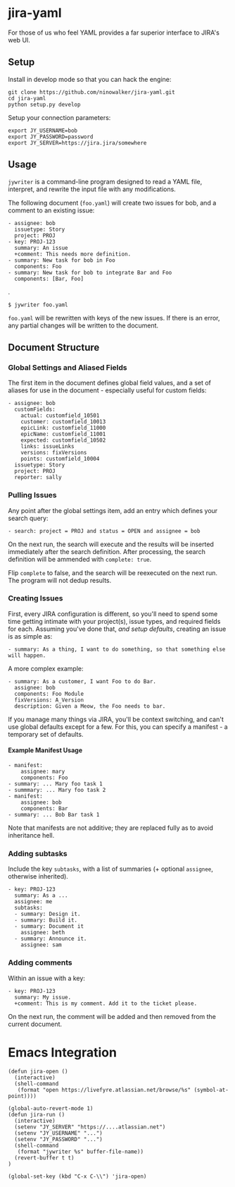 jira-yaml
=========

For those of us who feel YAML provides a far superior interface to JIRA's web UI.

Setup
-----

Install in develop mode so that you can hack the engine:

    git clone https://github.com/ninowalker/jira-yaml.git
    cd jira-yaml
    python setup.py develop

Setup your connection parameters:

    export JY_USERNAME=bob
    export JY_PASSWORD=password
    export JY_SERVER=https://jira.jira/somewhere

Usage
------

`jywriter` is a command-line program designed to read a YAML file, interpret, and rewrite the input file with any modifications.

The following document (`foo.yaml`) will create two issues for bob, and a comment to an existing issue:

    - assignee: bob
      issuetype: Story
      project: PROJ
    - key: PROJ-123
      summary: An issue
      +comment: This needs more definition.
    - summary: New task for bob in Foo
      components: Foo
    - summary: New task for bob to integrate Bar and Foo
      components: [Bar, Foo]
.

    $ jywriter foo.yaml

`foo.yaml` will be rewritten with keys of the new issues. If there is an error, any partial changes will be written to the document.


Document Structure
------


### Global Settings and Aliased Fields

The first item in the document defines global field values, and a set of aliases for use in the document - especially useful for custom fields:

    - assignee: bob
      customFields:
        actual: customfield_10501
        customer: customfield_10013
        epicLink: customfield_11000
        epicName: customfield_11001
        expected: customfield_10502
        links: issueLinks
        versions: fixVersions
        points: customfield_10004
      issuetype: Story
      project: PROJ
      reporter: sally
      



### Pulling Issues

Any point after the global settings item, add an entry which defines your search query:

    - search: project = PROJ and status = OPEN and assignee = bob

On the next run, the search will execute and the results will be inserted immediately after the search definition. After processing, the search definition will be ammended with `complete: true`.

Flip `complete` to false, and the search will be reexecuted on the next run. The program will not dedup results.

### Creating Issues

First, every JIRA configuration is different, so you'll need to spend some time getting intimate with your project(s), issue types, and required fields for each. Assuming you've done that, *and setup defaults*, creating an issue is as simple as:

    - summary: As a thing, I want to do something, so that something else will happen.

A more complex example: 

    - summary: As a customer, I want Foo to do Bar.
      assignee: bob
      components: Foo Module
      fixVersions: A_Version
      description: Given a Meow, the Foo needs to bar.

If you manage many things via JIRA, you'll be context switching, and can't use global defaults except for a few. For this, you can specify a manifest - a temporary set of defaults.

#### Example Manifest Usage

    - manifest:
        assignee: mary
        components: Foo
    - summary: ... Mary foo task 1
    - summmary: ... Mary foo task 2
    - manifest:
        assignee: bob
        components: Bar
    - summary: ... Bob Bar task 1
    
Note that manifests are not additive; they are replaced fully as to avoid inheritance hell.

### Adding subtasks

Include the key `subtasks`, with a list of summaries (+ optional `assignee`, otherwise inherited).

    - key: PROJ-123
      summary: As a ...
      assignee: me
      subtasks:
      - summary: Design it.
      - summary: Build it.
      - summary: Document it
        assignee: beth
      - summary: Announce it.
        assignee: sam

### Adding comments

Within an issue with a key:

    - key: PROJ-123
      summary: My issue.
      +comment: This is my comment. Add it to the ticket please.
    
On the next run, the comment will be added and then removed from the current document.

# Emacs Integration

    (defun jira-open ()
      (interactive)
      (shell-command
       (format "open https://livefyre.atlassian.net/browse/%s" (symbol-at-point))))
    
    (global-auto-revert-mode 1)
    (defun jira-run ()
      (interactive)
      (setenv "JY_SERVER" "https://....atlassian.net")
      (setenv "JY_USERNAME" "...")
      (setenv "JY_PASSWORD" "...")
      (shell-command
       (format "jywriter %s" buffer-file-name))
      (revert-buffer t t)
    )

    (global-set-key (kbd "C-x C-\\") 'jira-open)

